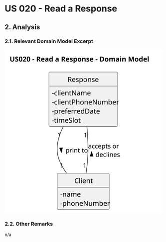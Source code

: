 # US 020 - Read a Response

## 2. Analysis

### 2.1. Relevant Domain Model Excerpt

![Domain Model](svg/us020-domain-model.svg)

### 2.2. Other Remarks

n/a